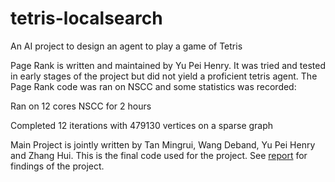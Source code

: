 # tetris-localsearch
An AI project to design an agent to play a game of Tetris

Page Rank is written and maintained by Yu Pei Henry. It was tried and tested in early stages
of the project but did not yield a proficient tetris agent. The Page Rank code was ran on NSCC and some statistics was recorded:

Ran on 12 cores NSCC for 2 hours

Completed 12 iterations with 479130 vertices on a sparse graph

Main Project is jointly written by Tan Mingrui, Wang Deband, Yu Pei Henry and Zhang Hui. This is the final code used for the project.
See [report](report.pdf) for findings of the project.
